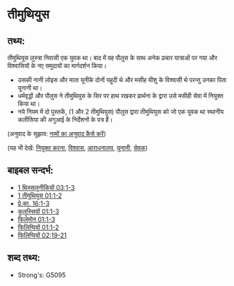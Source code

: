 # तीमुथियुस #

## तथ्य: ##

तीमुथियुस लुस्त्रा निवासी एक युवक था। बाद में वह पौलुस के साथ अनेक प्रचार यात्राओं पर गया और विश्वासियों के नए समुदायों का मार्गदर्शन किया।

* उसकी नानी लोइस और माता यूनीके दोनों यहूदी थे और मसीह यीशु के विश्वासी थे परन्तु उनका पिता यूनानी था।
* धर्मवृद्धों और पौलुस ने तीमुथियुस के सिर पर हाथ रखकर प्रार्थना के द्वारा उसे मसीही सेवा में नियुक्त किया था।
* नये नियम में दो पुस्तकें, (1 और 2 तीमुथियुस) पौलुस द्वारा तीमुथियुस को जो एक युवक था स्थानीय कलीसिया की अगुआई के निर्देशनों के पत्र हैं।

(अनुवाद के सुझाव: [नामों का अनुवाद कैसे करें](rc://hi/ta/man/translate/translate-names))

(यह भी देखें: [नियुक्त करना](../kt/appoint.md), [विश्वास](../kt/believer.md), [आराधनालय](../kt/church.md), [यूनानी](../names/greek.md), [सेवक](../kt/minister.md))

## बाइबल सन्दर्भ: ##

* [1 थिस्सलुनीकियों 03:1-3](rc://hi/tn/help/1th/03/01)
* [1 तीमुथियुस 01:1-2](rc://hi/tn/help/1ti/01/01)
* [प्रे.का. 16:1-3](rc://hi/tn/help/act/16/01)
* [कुलुस्सियों 01:1-3](rc://hi/tn/help/col/01/01)
* [फिलेमोन 01:1-3](rc://hi/tn/help/phm/01/01)
* [फिलिप्पियों 01:1-2](rc://hi/tn/help/php/01/01)
* [फिलिप्पियों 02:19-21](rc://hi/tn/help/php/02/19)

## शब्द तथ्य: ##

* Strong's: G5095
